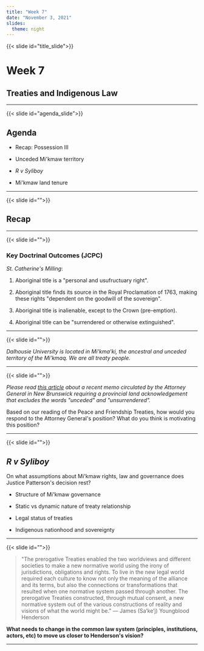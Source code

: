 ```yaml
---
title: "Week 7"
date: "November 3, 2021"
slides:
  theme: night
---
```




{{< slide id="title_slide">}}

# Week 7

## Treaties and Indigenous Law


---





{{< slide id="agenda_slide">}}

## Agenda

- Recap: Possession III

- Unceded Mi'kmaw territory

- *R v Syliboy*

- Mi'kmaw land tenure

---





{{< slide id="">}}

## Recap




---





{{< slide id="">}}

### Key Doctrinal Outcomes (JCPC)

*St. Catherine's Milling*:

1. Aboriginal title is a "personal and usufructuary right".

2. Aboriginal title finds its source in the Royal Proclamation of 1763, making these rights "dependent on the goodwill of the sovereign".

3. Aboriginal title is inalienable, except to the Crown (pre-emption).

4. Aboriginal title can be "surrendered or otherwise extinguished".




---





{{< slide id="">}}

*Dalhousie University is located in Mi'kma'ki, the ancestral and unceded territory of the Mi'kmaq. We are all treaty people.*



---





{{< slide id="">}}

*Please read [this article](https://www.cbc.ca/news/canada/new-brunswick/first-nations-new-brunswick-1.6211638) about a recent memo circulated by the Attorney General in New Brunswick requiring a provincial land acknowledgement that excludes the words "unceded" and "unsurrendered".*

Based on our reading of the Peace and Friendship Treaties, how would you respond to the Attorney General's position? What do you think is motivating this position? 



---





{{< slide id="">}}

## *R v Syliboy*

On what assumptions about Mi'kmaw rights, law and governance does Justice Patterson's decision rest? 

- Structure of Mi'kmaw governance

- Static vs dynamic nature of treaty relationship

- Legal status of treaties

- Indigenous nationhood and sovereignty 





---





{{< slide id="">}}

> "The prerogative Treaties enabled the two worldviews and different societies to make a new normative world using the irony of jurisdictions, obligations and rights. To live in the new legal world required each culture to know not only the meaning of the alliance and its terms, but also the connections or transformations that resulted when one normative system passed through another. The prerogative Treaties constructed, through mutual consent, a new normative system out of the various constructions of reality and visions of what the world might be." — James (Sa’ke’j) Youngblood Henderson

**What needs to change in the common law system (principles, institutions, actors, etc) to move us closer to Henderson's vision?**



---

